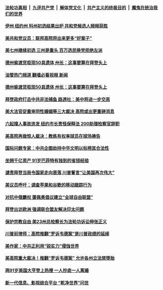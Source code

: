 ####  [法轮功真相](../../../../basic/blob/master/README.md?t=06292031) &nbsp;|&nbsp; [九评共产党](../../../../9ping.md/blob/master/README.md?t=06292031) &nbsp;|&nbsp; [解体党文化](../../../../jtdwh.md/blob/master/README.md?t=06292031)  &nbsp;|&nbsp; [共产主义的终极目的](../../../../gczydzjmd.md/blob/master/README.md?t=06292031) &nbsp;|&nbsp; [魔鬼在统治我们的世界](../../../../mgztzwmdsj.md/blob/master/README.md?t=06292031) 

#### [伊州 纽约州 科州初选结果出炉 共和党候选人频频获胜](../pages/soh6/632966.md?t=06292031) 
#### [美共和党议员：联邦高院将出来更多“好案子”](../pages/soh6/632996.md?t=06292031) 
#### [美七州继续初选 三州是重头 百万选民换党拒绝左派](../pages/soh6/632990.md?t=06292031) 
#### [德州偷渡货柜现50具遗体 州长：这事要算在拜登头上](../pages/soh6/632981.md?t=06292031) 
#### [油管热门频道 翻墙必看视频 新闻](http://45.76.130.85:81/youtube.html?06292031)
#### [德州偷渡货柜现50具遗体 州长：这事要算在拜登头上](../pages/soh6/632981.md?t=06292031) 
#### [拜登政府打击中共非法捕鱼 路透社：美中将进一步交恶](../pages/soh6/632975.md?t=06292031) 
#### [美大法官促重审同性婚姻等三大裁决 高院或出更重磅消息](../pages/soh6/632969.md?t=06292031) 
#### [六起撞人事故连发 纽约市长责怪保释法 200助理检察官辞职](../pages/soh6/632651.md?t=06292031) 
#### [美高院再做惊人裁决：教练有权率球员在球场祷告](../pages/soh6/632648.md?t=06292031) 
#### [国际问题专家：中共企图劫持中华文明以标榜其合法性](../pages/soh6/632645.md?t=06292031) 
#### [坐拥千亿资产 91岁巴菲特有独到的省钱经验](../pages/soh6/632606.md?t=06292031) 
#### [谴责拜登当局令国家走向衰落 川普誓言“让美国再次伟大”](../pages/soh6/632435.md?t=06292031) 
#### [美议员呼吁：调查苹果和谷歌的移动跟踪行为](../pages/soh6/632450.md?t=06292031) 
#### [对抗中俄霸权 蓬佩奥倡议建立“全球自由联盟”](../pages/soh6/632423.md?t=06292031) 
#### [拜登出访欧洲 强调联合盟友解决印太问题](../pages/soh6/632219.md?t=06292031) 
#### [保护宗教自由 美23州总检察长为法轮功诉讼伸张正义](../pages/soh6/632174.md?t=06292031) 
#### [川普前律师：高院推翻“罗诉韦德案”是川普政绩的延续](../pages/soh6/632048.md?t=06292031) 
#### [美作家：中共正利用“锐实力”侵蚀世界](../pages/soh6/632021.md?t=06292031) 
#### [美高院重大裁决！推翻“罗诉韦德案” 允许各州立法禁堕胎](../pages/soh6/632009.md?t=06292031) 
#### [两91岁美国大亨登上热搜 一人抄底一人离婚](../pages/soh6/631979.md?t=06292031) 
#### [新一代信息、影视综合平台 “乾净世界”问世](../pages/soh6/631928.md?t=06292031) 
<img src='http://gfw-breaker.win/goodnews/indexes/soh6.md' width='0px' height='0px'/>
